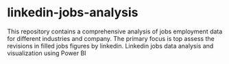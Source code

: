 # linkedin-jobs-analysis
This repository contains a comprehensive analysis of jobs employment data for different industries and company. The primary focus is top assess the revisions in filled jobs figures by linkedin. Linkedin jobs data analysis and visualization using Power BI
